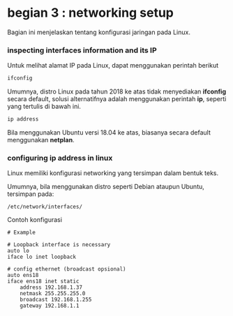 # begian 3 : networking setup

Bagian ini menjelaskan tentang konfigurasi jaringan pada Linux.



### inspecting interfaces information and its IP

Untuk melihat alamat IP pada Linux, dapat menggunakan perintah berikut

```bash
ifconfig
```

Umumnya, distro Linux pada tahun 2018 ke atas tidak menyediakan **ifconfig** secara default, solusi alternatifnya adalah menggunakan perintah **ip**, seperti yang tertulis di bawah ini.

```bash
ip address
```

Bila menggunakan Ubuntu versi 18.04 ke atas, biasanya secara default menggunakan **netplan**.



### configuring ip address in linux

Linux memiliki konfigurasi networking yang tersimpan dalam bentuk teks.

Umumnya, bila menggunakan distro seperti Debian ataupun Ubuntu, tersimpan pada:

```
/etc/network/interfaces/
```

Contoh konfigurasi

```
# Example

# Loopback interface is necessary
auto lo
iface lo inet loopback

# config ethernet (broadcast opsional)
auto ens18
iface ens18 inet static
    address 192.168.1.37
    netmask 255.255.255.0
    broadcast 192.168.1.255
    gateway 192.168.1.1

```

